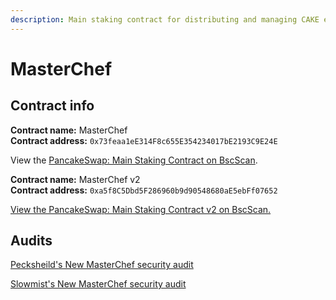 ```yaml
---
description: Main staking contract for distributing and managing CAKE emissions
---
```


# MasterChef

## Contract info

**Contract name:** MasterChef\
**Contract address:** `0x73feaa1eE314F8c655E354234017bE2193C9E24E`

View the [PancakeSwap: Main Staking Contract on BscScan](https://bscscan.com/address/0x73feaa1ee314f8c655e354234017be2193c9e24e).



**Contract name:** MasterChef v2\
**Contract address:** `0xa5f8C5Dbd5F286960b9d90548680aE5ebFf07652`

[View the PancakeSwap: Main Staking Contract v2 on BscScan.](https://bscscan.com/address/0xa5f8C5Dbd5F286960b9d90548680aE5ebFf07652)

## Audits

[Pecksheild's New MasterChef security audit](https://github.com/peckshield/publications/tree/master/audit\_reports/PeckShield-Audit-Report-PancakeSwap-MasterChefV2-v1.0.pdf)

[Slowmist's New MasterChef security audit](https://github.com/slowmist/Knowledge-Base/blob/master/open-report-V2/smart-contract/SlowMist%20Audit%20Report%20-%20MasterChef%20v2\_en-us.pdf)
